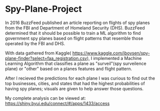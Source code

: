 # Spy-Plane-Project

In 2016 BuzzFeed published an article reporting on flights of spy planes from the FBI and Department of Homeland Security (DHS). BuzzFeed determined that it should be possible to train a ML algorithm to find government spy planes based on flight patterns that resemble those operated by the FBI and DHS.

With data gathered from Kaggle( https://www.kaggle.com/jboysen/spy-plane-finder?select=faa_registration.csv), I implemented a Machine Learning Algorithm that classifies a plane as "surveil"(spy surveilence plane) or "other" based on a planes features and flight pattern. 

After I recieved the predictions for each plane I was curious to find out the top businesses, cities, and states that had the highest probabilities of having spy planes; visuals are given to help answer those questions. 

My complete analysis can be viewed at: https://shiny.byui.edu/connect/#/apps/1433/access
